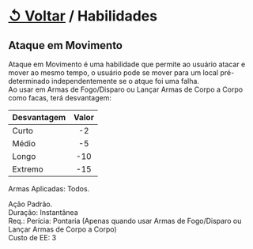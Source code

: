 # [↺ Voltar](../Habilidades.md) / Habilidades

## Ataque em Movimento

Ataque em Movimento é uma habilidade que permite ao usuário atacar e mover ao mesmo tempo, o usuário pode se mover para um local pré-determinado independentemente se o atque foi uma falha.  
Ao usar em Armas de Fogo/Disparo ou Lançar Armas de Corpo a Corpo como facas, terá desvantagem:

| Desvantagem | Valor |
| ----------- | :---: |
| Curto       |  -2   |
| Médio       |  -5   |
| Longo       |  -10  |
| Extremo     |  -15  |

Armas Aplicadas: Todos.

Ação Padrão.  
Duração: Instantânea  
Req.: Perícia: Pontaria (Apenas quando usar Armas de Fogo/Disparo ou Lançar Armas de Corpo a Corpo)  
Custo de EE: 3
